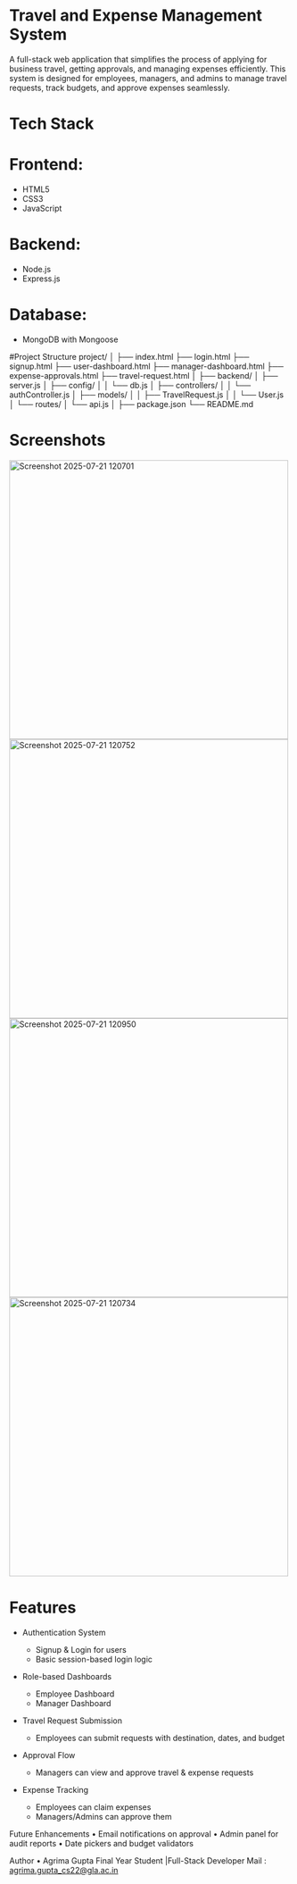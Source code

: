 # Travel and Expense Management System

A full-stack web application that simplifies the process of applying for business travel, getting approvals, and managing expenses efficiently. This system is designed for employees, managers, and admins to manage travel requests, track budgets, and approve expenses seamlessly.

# Tech Stack

# Frontend:
- HTML5
- CSS3
- JavaScript 
  
# Backend:
- Node.js
- Express.js

# Database:
- MongoDB with Mongoose

#Project Structure
project/
│
├── index.html
├── login.html
├── signup.html
├── user-dashboard.html
├── manager-dashboard.html
├── expense-approvals.html
├── travel-request.html
│
├── backend/
│ ├── server.js
│ ├── config/
│ │ └── db.js
│ ├── controllers/
│ │ └── authController.js
│ ├── models/
│ │ ├── TravelRequest.js
│ │ └── User.js
│ └── routes/
│ └── api.js
│
├── package.json
└── README.md

# Screenshots
<img width="500" height="500" alt="Screenshot 2025-07-21 120701" src="https://github.com/user-attachments/assets/bbd9199c-cf3b-4996-b830-91a9ab700919" />

<img width="500" height="500" alt="Screenshot 2025-07-21 120752" src="https://github.com/user-attachments/assets/e9b1100c-5dc8-4c94-95c2-175e8250f99d" />

<img width="500" height="500" alt="Screenshot 2025-07-21 120950" src="https://github.com/user-attachments/assets/f99af20a-0605-4d39-8234-08496671144f" />

<img width="500" height="500" alt="Screenshot 2025-07-21 120734" src="https://github.com/user-attachments/assets/76b80564-64ff-446a-8ed6-99f63cb43450" />


# Features
- Authentication System
  - Signup & Login for users
  - Basic session-based login logic

- Role-based Dashboards
  - Employee Dashboard
  - Manager Dashboard

- Travel Request Submission
  - Employees can submit requests with destination, dates, and budget

- Approval Flow
  - Managers can view and approve travel & expense requests

- Expense Tracking
  - Employees can claim expenses
  - Managers/Admins can approve them

Future Enhancements
•	Email notifications on approval
•	Admin panel for audit reports
•	Date pickers and budget validators

Author
•	Agrima Gupta
Final Year Student |Full-Stack Developer
Mail : agrima.gupta_cs22@gla.ac.in



